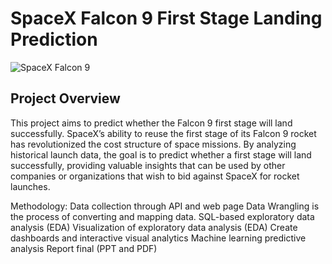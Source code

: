 # SpaceX Falcon 9 First Stage Landing Prediction
![SpaceX Falcon 9](images/project_image.png)

## Project Overview

This project aims to predict whether the Falcon 9 first stage will land successfully. SpaceX’s ability to reuse the first stage of its Falcon 9 rocket has revolutionized the cost structure of space missions. By analyzing historical launch data, the goal is to predict whether a first stage will land successfully, providing valuable insights that can be used by other companies or organizations that wish to bid against SpaceX for rocket launches.

Methodology:
Data collection through API and web page
Data Wrangling is the process of converting and mapping data.
SQL-based exploratory data analysis (EDA)
Visualization of exploratory data analysis (EDA)
Create dashboards and interactive visual analytics
Machine learning predictive analysis
Report final (PPT and PDF)
